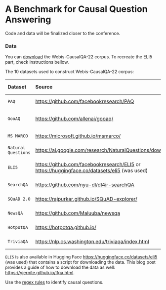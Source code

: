 # A Benchmark for Causal Question Answering

Code and data will be finalized closer to the conference.

### Data

You can [download](https://webis.de/data.html?q=webis-causalqa-22) the Webis-CausalQA-22 corpus. To recreate the ELI5 part, check instructions bellow.

The 10 datasets used to construct Webis-CausalQA-22 corpus:

| Dataset           | Source                                  | License                                    | License type                 |
|:------------------|:----------------------------------------|:-------------------------------------------|:-----------------------------|
|`PAQ`              |https://github.com/facebookresearch/PAQ  |https://github.com/facebookresearch/PAQ#data-license |CC BY-SA 3.0         |
|`GooAQ`            |https://github.com/allenai/gooaq/        |https://github.com/allenai/gooaq/blob/main/LICENSE   |Apache License V. 2.0|
|`MS MARCO`         |https://microsoft.github.io/msmarco/     |same as source                                       |Own Terms            |
|`Natural Questions`|https://ai.google.com/research/NaturalQuestions/download |same as source                       |CC BY-SA 3.0         |
|`ELI5`             |https://github.com/facebookresearch/ELI5 or https://huggingface.co/datasets/eli5 (was used)|same as source |Hosting not allowed |
|`SearchQA`         |https://github.com/nyu-dl/dl4ir-searchQA |same as source                                       |No information       |
|`SQuAD 2.0`        |https://rajpurkar.github.io/SQuAD-explorer/ |same as source                                    |CC BY-SA 4.0         |
|`NewsQA`           |https://github.com/Maluuba/newsqa        |same as source                                       |Own Terms            |
|`HotpotQA`         |https://hotpotqa.github.io/              |same as source                                       |CC BY-SA 4.0         |
|`TriviaQA`         |https://nlp.cs.washington.edu/triviaqa/index.html |same as source                              |No information       |

`ELI5` is also available in Hugging Face https://huggingface.co/datasets/eli5 (was used) that contains a script for downloading the data. This blog post provides a guide of how to download the data as well: https://yjernite.github.io/lfqa.html.

Use the [regex rules](rules/causal-rules.ipynb) to identify causal questions.
